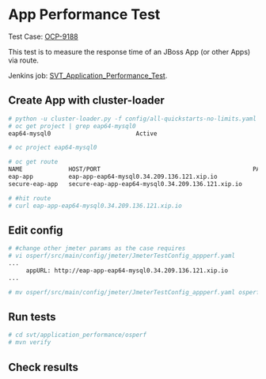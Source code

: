 # App Performance Test

Test Case: [OCP-9188](https://polarion.engineering.redhat.com/polarion/#/project/OSE/workitem?id=OCP-9188)

This test is to measure the response time of an JBoss App (or other Apps) via route.

Jenkins job: [SVT_Application_Performance_Test](https://openshift-qe-jenkins.rhev-ci-vms.eng.rdu2.redhat.com/job/SVT_Application_Performance_Test/).

## Create App with cluster-loader

```sh
# python -u cluster-loader.py -f config/all-quickstarts-no-limits.yaml -v
# oc get project | grep eap64-mysql0
eap64-mysql0                        Active

# oc project eap64-mysql0

# oc get route 
NAME             HOST/PORT                                           PATH      SERVICES         PORT      TERMINATION   WILDCARD
eap-app          eap-app-eap64-mysql0.34.209.136.121.xip.io                    eap-app          <all>                   None
secure-eap-app   secure-eap-app-eap64-mysql0.34.209.136.121.xip.io             secure-eap-app   <all>     passthrough   None

# #hit route
# curl eap-app-eap64-mysql0.34.209.136.121.xip.io


```

## Edit config

```sh
# #change other jmeter params as the case requires
# vi osperf/src/main/config/jmeter/JmeterTestConfig_appperf.yaml
...
     appURL: http://eap-app-eap64-mysql0.34.209.136.121.xip.io
...

# mv osperf/src/main/config/jmeter/JmeterTestConfig_appperf.yaml osperf/src/main/config/jmeter/JmeterTestConfig.yaml
```

## Run tests

```sh
# cd svt/application_performance/osperf
# mvn verify

```

## Check results
